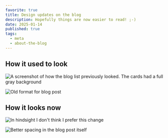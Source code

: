 ```yaml
---
favorite: true
title: Design updates on the blog
description: Hopefully things are now easier to read! ;-)
date: 2025-01-14
published: true
tags:
  - meta
  - about-the-blog
---
```

## How it used to look 
![A screenshot of how the blog list previously looked. The cards had a full gray background](blog-list-old.png)

![Old format for blog post](blog-old.png)

## How it looks now

![In hindsight I don't think I prefer this change](blog-list-new.png)

![Better spacing in the blog post itself](blog-new.png)